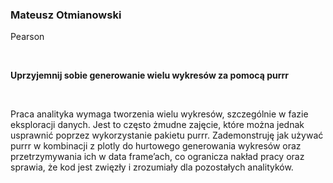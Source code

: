 <!--html_preserve-->
<span>
<h3>
Mateusz Otmianowski
</h3>
<p>
Pearson
</p>
<br/>
<p>
<strong>Uprzyjemnij sobie generowanie wielu wykresów za pomocą
purrr</strong>
</p>
<br/>
<p>
Praca analityka wymaga tworzenia wielu wykresów, szczególnie w fazie
eksploracji danych. Jest to często żmudne zajęcie, które można jednak
usprawnić poprzez wykorzystanie pakietu purrr. Zademonstruję jak używać
purrr w kombinacji z plotly do hurtowego generowania wykresów oraz
przetrzymywania ich w data frame’ach, co ogranicza nakład pracy oraz
sprawia, że kod jest zwięzły i zrozumiały dla pozostałych analityków.
</p>
</span><!--/html_preserve-->
